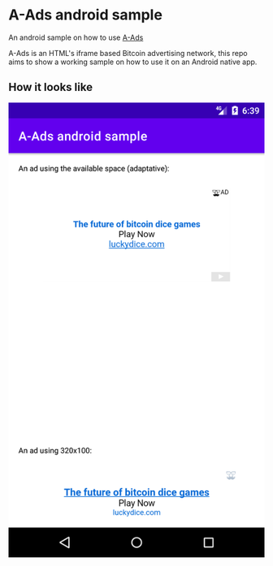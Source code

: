 # A-Ads android sample

An android sample on how to use [A-Ads](https://a-ads.com/)

A-Ads is an HTML's iframe based Bitcoin advertising network, this repo aims to show a working sample on how to use it on an Android native app.

## How it looks like

![Screenshoot](./screenshoot.png)